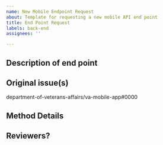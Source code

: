 ```yaml
---
name: New Mobile Endpoint Request
about: Template for requesting a new mobile API end point
title: End Point Request
labels: back-end
assignees: ''

---
```

<!-- Please fill out all of the relevant sections of this template. Please do not delete any areas of this template. The tickets can be updated as the sections are finished and any section that doesn't need to have info should be labeled as NA -->
## Description of end point
<!-- Please include a description of the endpoint and context. Why is this endpoint needed? What service is it pulling from and where does it fit in the mobile app? The description should be more
than a link to an issue.  -->


## Original issue(s)
department-of-veterans-affairs/va-mobile-app#0000


## Method Details
<!-- Fill out as much of this as possible. If you do not know of it it requires some discovery, please indicate that.

- [ ] Method: POST_PUT_GET_DELETE_ETC?
- [ ] Body/Params: add json or schema here
- [ ] Response: What should it return? Is there a schema or do we need to decide once we have the payload shape?
- [ ] What existing endpoints/resources does it leverage: Does this use a known endpoint in vets-api or approximate that? Does it call an EVSS or VAOS endpoint? What is that endpoint or do we need to find it?
  -->

## Reviewers?
<!-- add reviewers if you need -->
